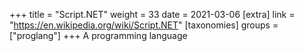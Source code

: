 +++
title = "Script.NET"
weight = 33
date = 2021-03-06
[extra]
link = "https://en.wikipedia.org/wiki/Script.NET"
[taxonomies]
groups = ["proglang"]
+++
A programming language

